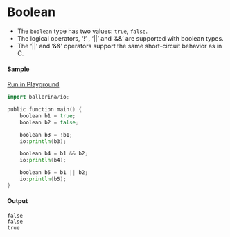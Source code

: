 # Boolean

- The `boolean` type has two values: `true`, `false`.
- The logical operators, ‘!’ , ‘||’ and ‘&&’ are  supported with boolean types. 
- The ‘||’ and ‘&&’ operators support the same short-circuit behavior as in C. 

#### Sample

<a href="https://play.ballerina.io/?gist=d06ca052f4412b241a4afd1a50a8afbd&file=boolean.bal" target="_blank">Run in Playground   </a>

```go
import ballerina/io;

public function main() {
    boolean b1 = true;
    boolean b2 = false;

    boolean b3 = !b1;
    io:println(b3);

    boolean b4 = b1 && b2;
    io:println(b4);

    boolean b5 = b1 || b2;
    io:println(b5);
}
```

#### Output

```
false
false
true
```